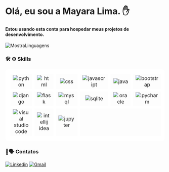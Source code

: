 # Olá, eu sou a Mayara Lima. ✋

#### Estou usando esta conta para hospedar meus projetos de desenvolvimento.


![MostraLinguagens](https://github-readme-stats.vercel.app/api/top-langs/?username=Mayara-Lima&theme=blue-green)

### 🛠️ ⚙️ Skills

<table style="border-collapse: collapse; border: 8px solid white; border-radius: 8px;">
  <tr>
    <td style="border: 8px solid white; border-radius: 8px;" align="center">
      <img alt="python" src="https://img.shields.io/badge/Python-3776AB?style=for-the-badge&logo=python&logoColor=white"/>
    </td>
    <td style="border: 8px solid white; border-radius: 8px;" align="center">
      <img alt="html" src="https://img.shields.io/badge/HTML-239120?style=for-the-badge&logo=html5&logoColor=white"/>
    </td>
    <td style="border: 8px solid white; border-radius: 8px;" align="center">
      <img alt="css" src="https://img.shields.io/badge/CSS-239120?&style=for-the-badge&logo=css3&logoColor=white"/>
    </td>
    <td style="border: 8px solid white; border-radius: 8px;" align="center">
      <img alt="javascript" src="https://img.shields.io/badge/JavaScript-F7DF1E?style=for-the-badge&logo=javascript&logoColor=black"/>
    </td>
    <td style="border: 8px solid white; border-radius: 8px;" align="center">
      <img alt="java" src="https://img.shields.io/badge/Java-ED8B00?style=for-the-badge&logo=openjdk&logoColor=white"/>
    </td>
    <td style="border: 8px solid white; border-radius: 8px;" align="center">
      <img alt="bootstrap" src="https://img.shields.io/badge/Bootstrap-563D7C?style=for-the-badge&logo=bootstrap&logoColor=white"/>
    </td>
  </tr>
  <tr>
    <td style="border: 8px solid white; border-radius: 8px;" align="center">
      <img alt="django" src="https://img.shields.io/badge/Django-092E20?style=for-the-badge&logo=django&logoColor=white"/>
    </td>
    <td style="border: 8px solid white; border-radius: 8px;" align="center">
      <img alt="flask" src="https://img.shields.io/badge/Flask-000000?style=for-the-badge&logo=flask&logoColor=white"/>
    </td>
    <td style="border: 8px solid white; border-radius: 8px;" align="center">
      <img alt="mysql" src="https://img.shields.io/badge/MySQL-005C84?style=for-the-badge&logo=mysql&logoColor=white"/>
    </td>
    <td style="border: 8px solid white; border-radius: 8px;" align="center">
      <img alt="sqlite" src="https://img.shields.io/badge/SQLite-07405E?style=for-the-badge&logo=sqlite&logoColor=white"/>
    </td>
    <td style="border: 8px solid white; border-radius: 8px;" align="center">
      <img alt="oracle" src="https://img.shields.io/badge/Oracle-F80000?style=for-the-badge&logo=Oracle&logoColor=white"/>
    </td>
    <td style="border: 8px solid white; border-radius: 8px;" align="center">
      <img alt="pycharm" src="https://img.shields.io/badge/PyCharm-000000.svg?&style=for-the-badge&logo=PyCharm&logoColor=white"/>
    </td>
  </tr>
  <tr>
    <td style="border: 8px solid white; border-radius: 8px;" align="center">
      <img alt="visual studio code" src="https://img.shields.io/badge/Visual_Studio_Code-0078D4?style=for-the-badge&logo=visual%20studio%20code&logoColor=white"/>
    </td>
    <td style="border: 8px solid white; border-radius: 8px;" align="center">
      <img alt="intellij idea" src="https://img.shields.io/badge/IntelliJ_IDEA-000000.svg?style=for-the-badge&logo=intellij-idea&logoColor=white"/>
    </td>
    <td style="border: 8px solid white; border-radius: 8px;" align="center">
      <img alt="jupyter" src="https://img.shields.io/badge/Made%20with-Jupyter-orange?style=for-the-badge&logo=Jupyter"/>
    </td>
    <td style="border: 8px solid white; border-radius: 8px;" colspan="3"></td>
  </tr>
</table>

### 💼🗣️ Contatos
[![Linkedin](https://img.shields.io/badge/LinkedIn-0077B5?style=for-the-badge&logo=linkedin&logoColor=white)](https://www.linkedin.com/in/mayara-lima-86b642222/)
[![Gmail](https://img.shields.io/badge/Gmail-D14836?style=for-the-badge&logo=gmail&logoColor=white)](mailto:mayarademiranda89@gmail.com)


